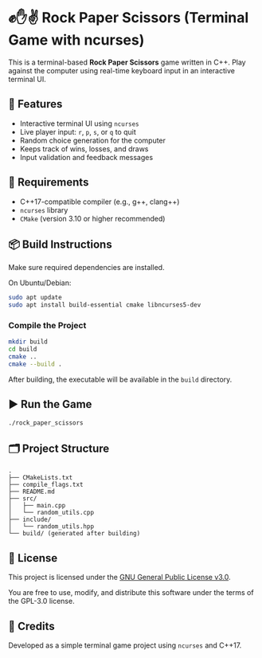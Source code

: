 # ✊✋✌️ Rock Paper Scissors (Terminal Game with ncurses)

This is a terminal-based **Rock Paper Scissors** game written in C++. Play against the computer using real-time keyboard input in an interactive terminal UI.

## 🚀 Features

- Interactive terminal UI using `ncurses`
- Live player input: `r`, `p`, `s`, or `q` to quit
- Random choice generation for the computer
- Keeps track of wins, losses, and draws
- Input validation and feedback messages

## 🔧 Requirements

- C++17-compatible compiler (e.g., g++, clang++)
- `ncurses` library
- `CMake` (version 3.10 or higher recommended)

## 📦 Build Instructions

Make sure required dependencies are installed.

On Ubuntu/Debian:

```bash
sudo apt update
sudo apt install build-essential cmake libncurses5-dev
```

### Compile the Project

```bash
mkdir build
cd build
cmake ..
cmake --build .
```

After building, the executable will be available in the `build` directory.

## ▶️ Run the Game

```bash
./rock_paper_scissors
```

## 🗂️ Project Structure

```
.
├── CMakeLists.txt
├── compile_flags.txt
├── README.md
├── src/
│   ├── main.cpp
│   └── random_utils.cpp
├── include/
│   └── random_utils.hpp
└── build/ (generated after building)
```

## 📜 License

This project is licensed under the [GNU General Public License v3.0](https://github.com/fsb3rke/terminal-games/blob/main/LICENSE).

You are free to use, modify, and distribute this software under the terms of the GPL-3.0 license.

## 🙌 Credits

Developed as a simple terminal game project using `ncurses` and C++17.
